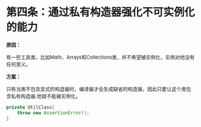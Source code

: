 # 第四条：通过私有构造器强化不可实例化的能力

<font size="2">**原因：**</font>

​	<font size="2">有一些工具类，比如Math、Arrays和Collections类，并不希望被实例化，实例对他没有任何意义。</font>

**<font size="2">方案：</font>**

​	<font size="2">只有当类不包含显式的构造器时，编译器才会生成缺省的构造器，因此只要让这个类包含私有构造器,他就不能被实例化。 </font>

```java
private UtilClass{ 
	throw new AssertionError();
}
```

